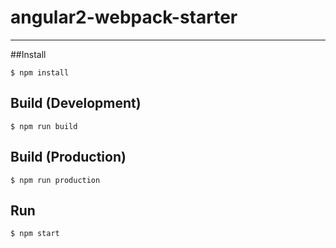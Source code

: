 # angular2-webpack-starter
***
##Install

```
$ npm install
```
## Build (Development)

```
$ npm run build
```
## Build (Production)

```
$ npm run production
```
## Run

```
$ npm start
```

